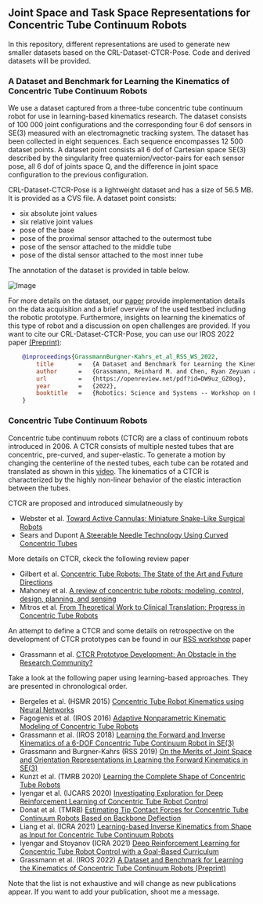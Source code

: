 ## Joint Space and Task Space Representations for Concentric Tube Continuum Robots 

In this repository, different representations are used to generate new smaller datasets based on the CRL-Dataset-CTCR-Pose.
Code and derived datasets will be provided.


### A Dataset and Benchmark for Learning the Kinematics of Concentric Tube Continuum Robots

We use a dataset captured from a three-tube concentric tube continuum robot for use in learning-based kinematics research.
The dataset consists of 100 000 joint configurations and the corresponding four 6 dof sensors in SE(3) measured with an electromagnetic tracking system.
The dataset has been collected in eight sequences. 
Each sequence encompasses 12 500 dataset points. 
A dataset point consists all 6 dof of Cartesian space SE(3) described by the singularity free quaternion/vector-pairs for each sensor pose, all 6 dof of joints space Q, and the difference in joint space configuration to the previous configuration.

CRL-Dataset-CTCR-Pose is a lightweight dataset and has a size of 56.5 MB.
It is provided as a CVS file.
A dataset point consists:

- six absolute joint values
- six relative joint values
- pose of the base
- pose of the proximal sensor attached to the outermost tube
- pose of the sensor attached to the middle tube
- pose of the distal sensor attached to the most inner tube

The annotation of the dataset is provided in table below.

![Image](annotation_of_the_dataset.png "Annotation of the dataset in the CSV file.")

For more details on the dataset, our [paper](https://openreview.net/pdf?id=DW9uz_GZ0og) provide implementation details on the data acquisition and a brief overview of the used testbed including the robotic prototype.
Furthermore, insights on learning the kinematics of this type of robot and a discussion on open challenges are provided.
If you want to cite our CRL-Dataset-CTCR-Pose, you can use our IROS 2022 paper [(Preprint)](https://openreview.net/pdf?id=DW9uz_GZ0og):

```bibtex
    @inproceedings{GrassmannBurgner-Kahrs_et_al_RSS_WS_2022,
        title       =   {A Dataset and Benchmark for Learning the Kinematics of Concentric Tube Continuum Robots},
        author      =   {Grassmann, Reinhard M. and Chen, Ryan Zeyuan and Liang, Nan and Burgner-Kahrs, Jessica},
        url         =   {https://openreview.net/pdf?id=DW9uz_GZ0og},
        year        =   {2022},
        booktitle   =   {Robotics: Science and Systems -- Workshop on Learning from Diverse, Offline Data (L-DOD)},
    }
```


### Concentric Tube Continuum Robots

Concentric tube continuum robots (CTCR) are a class of continuum robots introduced in 2006.
A CTCR consists of multiple nested tubes that are concentric, pre-curved, and super-elastic.
To generate a motion by changing the centerline of the nested tubes, each tube can be rotated and translated as shown in this [video](https://youtu.be/1cXGMlcE5SE).
The kinematics of a CTCR is characterized by the highly non-linear behavior of the elastic interaction between the tubes.

CTCR are proposed and introduced simulatneously by

- Webster et al. [Toward Active Cannulas: Miniature Snake-Like Surgical Robots](https://doi.org/10.1109/IROS.2006.282073)
- Sears and Dupont [A Steerable Needle Technology Using Curved Concentric Tubes](https://doi.org/10.1109/IROS.2006.282072)

More details on CTCR, ckeck the following review paper

- Gilbert et al. [Concentric Tube Robots: The State of the Art and Future Directions](https://doi.org/10.1007/978-3-319-28872-7_15)
- Mahoney et al. [A review of concentric tube robots: modeling, control, design, planning, and sensing](https://doi.org/10.1142/9789813232266_0007)
- Mitros et al. [From Theoretical Work to Clinical Translation: Progress in Concentric Tube Robots](https://doi.org/10.1146/annurev-control-042920-014147)

An attempt to define a CTCR and some details on retrospective on the development of CTCR prototypes can be found in our [RSS workshop](https://sites.google.com/stanford.edu/roboticsretrospectives/home) paper

- Grassmann et al. [CTCR Prototype Development: An Obstacle in the Research Community?](https://openreview.net/pdf?id=bYLFxFQPFtX)

Take a look at the following paper using learning-based approaches. They are presented in chronological order.

- Bergeles et al. (HSMR 2015) [Concentric Tube Robot Kinematics using Neural Networks](https://scholar.google.com/scholar?as_sdt=0%2C31&q=Concentric+tube+robot+kinematics+using+neural+networks&btnG=)
- Fagogenis et al. (IROS 2016) [Adaptive Nonparametric Kinematic Modeling of Concentric Tube Robots](https://doi.org/10.1109/IROS.2016.7759636)
- Grassmann et al. (IROS 2018) [Learning the Forward and Inverse Kinematics of a 6-DOF Concentric Tube Continuum Robot in SE(3)](https://doi.org/10.1109/IROS.2018.8594451)
- Grassmann and Burgner-Kahrs (RSS 2019) [On the Merits of Joint Space and Orientation Representations in Learning the Forward Kinematics in SE(3)](https://doi.org/10.15607/RSS.2019.XV.017)
- Kunzt et al. (TMRB 2020) [Learning the Complete Shape of Concentric Tube Robots](https://doi.org/10.1109/TMRB.2020.2974523)
- Iyengar et al. (IJCARS 2020) [Investigating Exploration for Deep Reinforcement Learning of Concentric Tube Robot Control](https://doi.org/10.1007/s11548-020-02194-z)
- Donat et al. (TMRB) [Estimating Tip Contact Forces for Concentric Tube Continuum Robots Based on Backbone Deflection](https://doi.org/10.1109/TMRB.2020.3034258)
- Liang et al. (ICRA 2021) [Learning-based Inverse Kinematics from Shape as Input for Concentric Tube Continuum Robots](https://doi.org/10.1109/ICRA48506.2021.9562085)
- Iyengar and Stoyanov (ICRA 2021) [Deep Reinforcement Learning for Concentric Tube Robot Control with a Goal-Based Curriculum](https://doi.org/10.1109/ICRA48506.2021.9561620)
- Grassmann et al. (IROS 2022) [A Dataset and Benchmark for Learning the Kinematics of Concentric Tube Continuum Robots (Preprint)](https://openreview.net/pdf?id=DW9uz_GZ0og)

Note that the list is not exhaustive and will change as new publications appear.
If you want to add your publication, shoot me a message.
